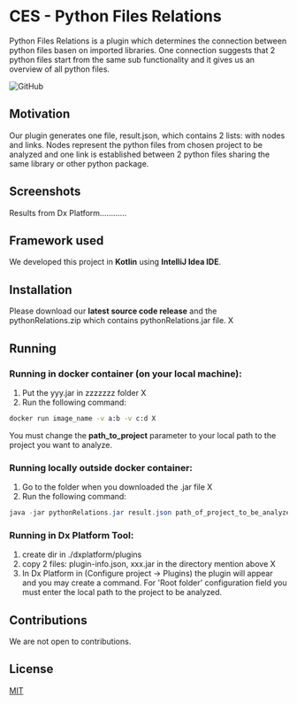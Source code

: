 # CES - Python Files Relations

Python Files Relations is a plugin which determines the connection between python files basen on imported libraries. One connection suggests that 2 python files start from the same sub functionality and it gives us an overview of all python files.

![GitHub](https://img.shields.io/github/license/baletiandrada/BENTII)


## Motivation

Our plugin generates one file, result.json, which contains 2 lists: with nodes and links. Nodes represent the python files from chosen project to be analyzed and one link is established between 2 python files sharing the same library or other python package. 



## Screenshots

Results from Dx Platform............



## Framework used

We developed this project in **Kotlin** using **IntelliJ Idea IDE**.



## Installation

Please download our **latest source code release** and the pythonRelations.zip which contains pythonRelations.jar file. X



## Running

### Running in docker container (on your local machine):
1. Put the yyy.jar in zzzzzzz folder X
2. Run the following command:

```bash
docker run image_name -v a:b -v c:d X
```
You must change the **path_to_project** parameter to your local path to the project you want to analyze.

### Running locally outside docker container:
1. Go to the folder when you downloaded the .jar file X
2. Run the following command:

```java
java -jar pythonRelations.jar result.json path_of_project_to_be_analyzed
```


### Running in Dx Platform Tool:

1. create dir in ./dxplatform/plugins
2. copy 2 files: plugin-info.json, xxx.jar in the directory mention above X
3. In Dx Platform in (Configure project -> Plugins) the plugin will appear and you may create a command. For 'Root folder' configuration field you must enter the local path to the project to be analyzed.




## Contributions
We are not open to contributions.
   
   
   
## License
[MIT](https://choosealicense.com/licenses/mit/)


